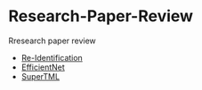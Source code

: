 # Research-Paper-Review
Rresearch paper review

- [Re-Identification](https://github.com/Oh-Yoojin/Research-Paper-Review/tree/master/Re-Identification)
- [EfficientNet](https://github.com/Oh-Yoojin/Research-Paper-Review/tree/master/EfficientNet)
- [SuperTML](https://github.com/Oh-Yoojin/Research-Paper-Review/tree/master/SuperTML)
